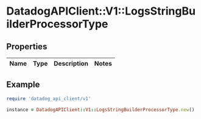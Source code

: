 # DatadogAPIClient::V1::LogsStringBuilderProcessorType

## Properties

| Name | Type | Description | Notes |
| ---- | ---- | ----------- | ----- |

## Example

```ruby
require 'datadog_api_client/v1'

instance = DatadogAPIClient::V1::LogsStringBuilderProcessorType.new()
```
